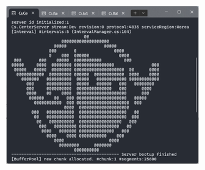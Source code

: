 <p align="center">
    <img src="https://raw.githubusercontent.com/StudioBside/.github/main/Images/logo_console3.png">
</p>